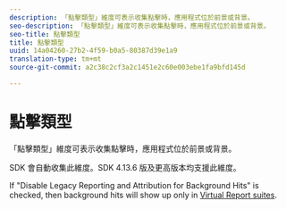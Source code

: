 ```yaml
---
description: 「點擊類型」維度可表示收集點擊時，應用程式位於前景或背景。
seo-description: 「點擊類型」維度可表示收集點擊時，應用程式位於前景或背景。
seo-title: 點擊類型
title: 點擊類型
uuid: 14a04260-27b2-4f59-b0a5-80387d39e1a9
translation-type: tm+mt
source-git-commit: a2c38c2cf3a2c1451e2c60e003ebe1fa9bfd145d

---
```



# 點擊類型

「點擊類型」維度可表示收集點擊時，應用程式位於前景或背景。

SDK 會自動收集此維度。SDK 4.13.6 版及更高版本均支援此維度。

If "Disable Legacy Reporting and Attribution for Background Hits" is checked, then background hits will show up only in [Virtual Report suites](../../../components/vrs/vrs-mobile-visit-processing.md#concept_EC51308E4FD14E149F1B5D63C0AB34BD).
